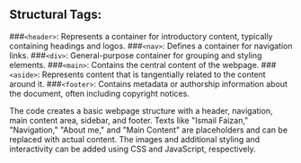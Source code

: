 ## Structural Tags:
###`<header>`:
Represents a container for introductory content, typically containing headings and logos.
###`<nav>`:
Defines a container for navigation links.
###`<div>`:
General-purpose container for grouping and styling elements.
###`<main>`:
Contains the central content of the webpage.
###`<aside>`:
Represents content that is tangentially related to the content around it.
###`<footer>`:
Contains metadata or authorship information about the document, often including copyright notices.

The code creates a basic webpage structure with a header, navigation, main content area, sidebar, and footer. Texts like "Ismail Faizan," "Navigation," "About me," and "Main Content" are placeholders and can be replaced with actual content. The images and additional styling and interactivity can be added using CSS and JavaScript, respectively.
